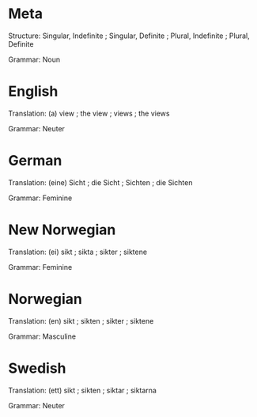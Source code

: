 Meta
====

Structure: Singular, Indefinite ; Singular, Definite ; Plural, Indefinite ; Plural, Definite

Grammar:   Noun



English
=======

Translation: (a) view ; the view ; views ; the views

Grammar:     Neuter



German
======

Translation: (eine) Sicht ; die Sicht ; Sichten ; die Sichten

Grammar:     Feminine



New Norwegian
=============

Translation: (ei) sikt ; sikta ; sikter ; siktene

Grammar:     Feminine



Norwegian
=========

Translation: (en) sikt ; sikten ; sikter ; siktene

Grammar:     Masculine



Swedish
=======

Translation: (ett) sikt ; sikten ; siktar ; siktarna

Grammar:     Neuter
